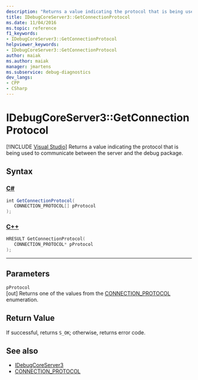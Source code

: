 ```yaml
---
description: "Returns a value indicating the protocol that is being used to communicate between the server and the debug package."
title: IDebugCoreServer3::GetConnectionProtocol
ms.date: 11/04/2016
ms.topic: reference
f1_keywords:
- IDebugCoreServer3::GetConnectionProtocol
helpviewer_keywords:
- IDebugCoreServer3::GetConnectionProtocol
author: maiak
ms.author: maiak
manager: jmartens
ms.subservice: debug-diagnostics
dev_langs:
- CPP
- CSharp
---
```

# IDebugCoreServer3::GetConnectionProtocol

 [!INCLUDE [Visual Studio](~/includes/applies-to-version/vs-windows-only.md)]
Returns a value indicating the protocol that is being used to communicate between the server and the debug package.

## Syntax

### [C#](#tab/csharp)
```csharp
int GetConnectionProtocol(
   CONNECTION_PROTOCOL[] pProtocol
);
```
### [C++](#tab/cpp)
```cpp
HRESULT GetConnectionProtocol(
   CONNECTION_PROTOCOL* pProtocol
);
```
---

## Parameters
`pProtocol`\
[out] Returns one of the values from the [CONNECTION_PROTOCOL](../../../extensibility/debugger/reference/connection-protocol.md) enumeration.

## Return Value
 If successful, returns `S_OK`; otherwise, returns error code.

## See also
- [IDebugCoreServer3](../../../extensibility/debugger/reference/idebugcoreserver3.md)
- [CONNECTION_PROTOCOL](../../../extensibility/debugger/reference/connection-protocol.md)
